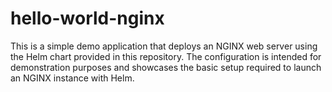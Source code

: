 # hello-world-nginx

This is a simple demo application that deploys an NGINX web server using the Helm chart provided in this repository. The configuration is intended for demonstration purposes and showcases the basic setup required to launch an NGINX instance with Helm.
